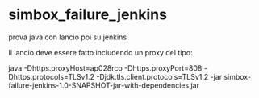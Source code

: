 # simbox_failure_jenkins
prova java con lancio poi su jenkins


Il lancio deve essere fatto includendo un proxy del tipo:

java -Dhttps.proxyHost=ap028rco -Dhttps.proxyPort=808 -Dhttps.protocols=TLSv1.2 -Djdk.tls.client.protocols=TLSv1.2 -jar simbox-failure-jenkins-1.0-SNAPSHOT-jar-with-dependencies.jar
